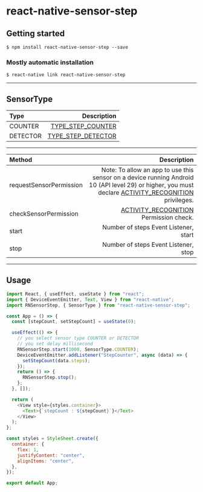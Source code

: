 # react-native-sensor-step

## Getting started

`$ npm install react-native-sensor-step --save`

### Mostly automatic installation

`$ react-native link react-native-sensor-step`

---

## SensorType

| Type     |                                Description |
| :------- | -----------------------------------------: |
| COUNTER  |  [TYPE_STEP_COUNTER][android-sensors-type] |
| DETECTOR | [TYPE_STEP_DETECTOR][android-sensors-type] |

---

| Method                  |                                                                                                                                                                      Description |
| :---------------------- | -------------------------------------------------------------------------------------------------------------------------------------------------------------------------------: |
| requestSensorPermission | Note: To allow an app to use this sensor on a device running Android 10 (API level 29) or higher, you must declare [ACTIVITY_RECOGNITION][android-sensor-permission] privileges. |
| checkSensorPermission   |                                                                                                              [ACTIVITY_RECOGNITION][android-sensor-permission] Permission check. |
| start                   |                                                                                                                                            Number of steps Event Listener, start |
| stop                    |                                                                                                                                             Number of steps Event Listener, stop |

---

## Usage

```javascript
import React, { useEffect, useState } from "react";
import { DeviceEventEmitter, Text, View } from "react-native";
import RNSensorStep, { SensorType } from "react-native-sensor-step";

const App = () => {
  const [stepCount, setStepCount] = useState(0);

  useEffect(() => {
    // you select sensor type COUNTER or DETECTOR
    // you set delay millisecond
    RNSensorStep.start(1000, SensorType.COUNTER);
    DeviceEventEmitter.addListener("StepCounter", async (data) => {
      setStepCount(data.steps);
    });
    return () => {
      RNSensorStep.stop();
    };
  }, []);

  return (
    <View style={styles.container}>
      <Text>{`stepCount : ${stepCount}`}</Text>
    </View>
  );
};

const styles = StyleSheet.create({
  container: {
    flex: 1,
    justifyContent: "center",
    alignItems: "center",
  },
});

export default App;
```

[android-sensors-type]: https://developer.android.com/guide/topics/sensors/sensors_motion?hl=ko
[android-sensor-permission]: https://developer.android.com/guide/topics/location/transitions?hl=ko
